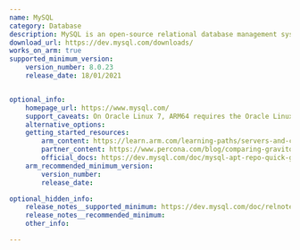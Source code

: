 ```yaml
---
name: MySQL
category: Database
description: MySQL is an open-source relational database management system.
download_url: https://dev.mysql.com/downloads/
works_on_arm: true
supported_minimum_version:
    version_number: 8.0.23
    release_date: 18/01/2021


optional_info:
    homepage_url: https://www.mysql.com/
    support_caveats: On Oracle Linux 7, ARM64 requires the Oracle Linux 7 Software Collections Repository which can be installed following the commands as mentioned [here](https://dev.mysql.com/doc/mysql-repo-excerpt/8.3/en/linux-installation-yum-repo.html)
    alternative_options: 
    getting_started_resources: 
        arm_content: https://learn.arm.com/learning-paths/servers-and-cloud-computing/mysql/install_mysql/
        partner_content: https://www.percona.com/blog/comparing-graviton-arm-performance-to-intel-and-amd-for-mysql-part-2/
        official_docs: https://dev.mysql.com/doc/mysql-apt-repo-quick-guide/en/
    arm_recommended_minimum_version:
        version_number: 
        release_date:

optional_hidden_info:
    release_notes__supported_minimum: https://dev.mysql.com/doc/relnotes/mysql/8.0/en/news-8-0-23.html
    release_notes__recommended_minimum: 
    other_info: 

---
```


